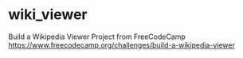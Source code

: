 # wiki_viewer

Build a Wikipedia Viewer Project from FreeCodeCamp
https://www.freecodecamp.org/challenges/build-a-wikipedia-viewer